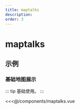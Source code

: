```yaml
---
title: maptalks
description: 
order: 3
---
```


# maptalks

## 示例

### 基础地图展示

::: tip
基础使用。
:::

<<<@/components/maptalks.vue
